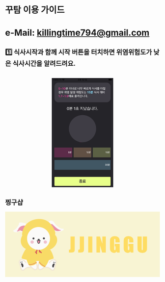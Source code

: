 # 꾸탐 이용 가이드

# e-Mail: killingtime794@gmail.com


## 1️⃣  식사시작과 함께 시작 버튼을 터치하면 위염위험도가 낮은 식사시간을 알려드려요.
<p align="center">
  <br>
  <img src="1.png" width="200">
  <br>
</p>


## 찡구샵
[![찡구](banner.png)](https://smartstore.naver.com/jjinggu)
